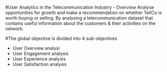 #User Analytics in the Telecommunication Industry - Overview
Analyse opportunities for growth and make a recommendation on whether TellCo is worth buying or selling.  By analysing a telecommunication dataset that contains useful information about the customers & their activities on the network.

#The global objective is divided into 4 sub-objectives 
 - User Overview analysi
 - User Engagement analysis
 - User Experience analysis
 - User Satisfaction analysis
